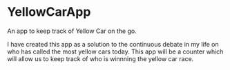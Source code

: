 # YellowCarApp
An app to keep track of Yellow Car on the go.

I have created this app as a solution to the continuous debate in my life on who has called the most yellow cars today. 
This app will be a counter which will allow us to keep track of who is winnning the yellow car race.
